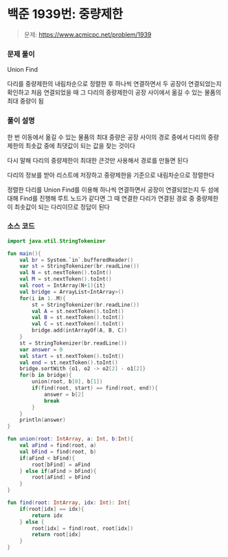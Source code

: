 # 백준 1939번: 중량제한

> 문제: https://www.acmicpc.net/problem/1939

### 문제 풀이

Union Find

다리를 중량제한의 내림차순으로 정렬한 후 하나씩 연결하면서 두 공장이 연결되었는지 확인하고 처음 연결되었을 때 그 다리의 중량제한이 공장 사이에서 옮길 수 있는 물품의 최대 중량이 됨

### 풀이 설명

한 번 이동에서 옮길 수 있는 물품의 최대 중량은 공장 사이의 경로 중에서 다리의 중량제한의 최솟값 중에 최댓값이 되는 값을 찾는 것이다

다시 말해 다리의 중량제한이 최대한 큰것만 사용해서 경로를 만들면 된다

다리의 정보를 받아 리스트에 저장하고 중량제한을 기준으로 내림차순으로 정렬한다

정렬한 다리를 Union Find를 이용해 하나씩 연결하면서 공장이 연결되었는지 두 섬에 대해 Find를 진행해 루트 노드가 같다면 그 때 연결한 다리가 연결된 경로 중 중량제한이 최솟값이 되는 다리이므로 정답이 된다

### 소스 코드
```kotlin
import java.util.StringTokenizer

fun main(){
    val br = System.`in`.bufferedReader()
    var st = StringTokenizer(br.readLine())
    val N = st.nextToken().toInt()
    val M = st.nextToken().toInt()
    val root = IntArray(N+1){it}
    val bridge = ArrayList<IntArray>()
    for(i in 1..M){
        st = StringTokenizer(br.readLine())
        val A = st.nextToken().toInt()
        val B = st.nextToken().toInt()
        val C = st.nextToken().toInt()
        bridge.add(intArrayOf(A, B, C))
    }
    st = StringTokenizer(br.readLine())
    var answer = 0
    val start = st.nextToken().toInt()
    val end = st.nextToken().toInt()
    bridge.sortWith {o1, o2 -> o2[2] - o1[2]}
    for(b in bridge){
        union(root, b[0], b[1])
        if(find(root, start) == find(root, end)){
            answer = b[2]
            break
        }
    }
    println(answer)
}

fun union(root: IntArray, a: Int, b:Int){
    val aFind = find(root, a)
    val bFind = find(root, b)
    if(aFind < bFind){
        root[bFind] = aFind
    } else if(aFind > bFind){
        root[aFind] = bFind
    }
}

fun find(root: IntArray, idx: Int): Int{
    if(root[idx] == idx){
        return idx
    } else {
        root[idx] = find(root, root[idx])
        return root[idx]
    }
}
```
